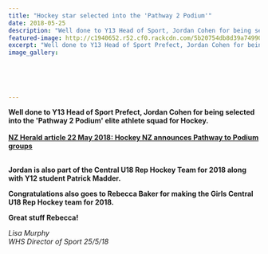```yaml
---
title: "Hockey star selected into the 'Pathway 2 Podium'"
date: 2018-05-25
description: "Well done to Y13 Head of Sport, Jordan Cohen for being selected into the 'Pathway 2 Podium' elite athlete squad for Hockey..."
featured-image: http://c1940652.r52.cf0.rackcdn.com/5b20754db8d39a749900239e/Jordan-Cohen-Pathway-Podium.gif
excerpt: "Well done to Y13 Head of Sport Prefect, Jordan Cohen for being selected into the 'Pathway 2 Podium' elite athlete squad for Hockey."
image_gallery:
    
    
    
    
    
---
```


<p><strong>Well done to Y13 Head of Sport Prefect, Jordan Cohen for being selected into the 'Pathway 2 Podium' elite athlete squad for Hockey.<br />&nbsp;<br /><a href="https://www.nzherald.co.nz/sport/news/article.cfm?c_id=4&amp;objectid=12056158">NZ Herald article 22 May 2018: Hockey NZ announces Pathway to Podium groups</a></strong></p>
<p><strong><br />Jordan is also part of the Central U18 Rep Hockey Team for 2018 along with Y12 student Patrick Madder.</strong><br /><strong></strong></p>
<p><strong>Congratulations also goes to Rebecca Baker for making the Girls Central U18 Rep Hockey team for 2018. </strong></p>
<p><strong>Great stuff Rebecca!</strong></p>
<p><em>Lisa Murphy</em><br /><em>WHS Director of Sport 25/5/18</em></p>

